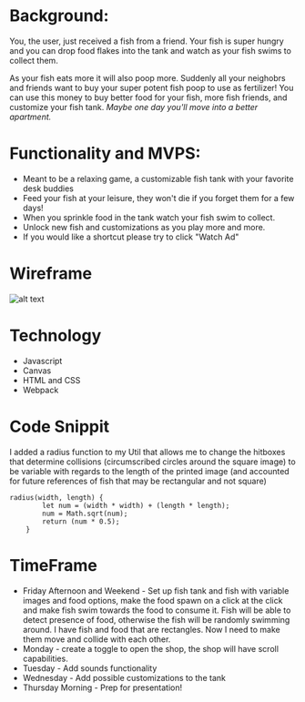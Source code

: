 # Background:

You, the user, just received a fish from a friend. Your fish is super hungry and you can drop food flakes into the tank and watch as your fish swims to collect them. 

As your fish eats more it will also poop more. Suddenly all your neighobrs and friends want to buy your super potent fish poop to use as fertilizer! You can use this money to buy better food for your fish, more fish friends, and customize your fish tank. *Maybe one day you'll move into a better apartment.*

# Functionality and MVPS:
* Meant to be a relaxing game, a customizable fish tank with your favorite desk buddies
* Feed your fish at your leisure, they won't die if you forget them for a few days!
* When you sprinkle food in the tank watch your fish swim to collect. 
* Unlock new fish and customizations as you play more and more.
* If you would like a shortcut please try to click "Watch Ad" 

# Wireframe

![alt text](https://github.com/AnnaYTH/Fish_Feeder/blob/main/wireframe.png)

# Technology 
* Javascript
* Canvas
* HTML and CSS
* Webpack

# Code Snippit 
I added a radius function to my Util that allows me to change the hitboxes that determine collisions (circumscribed circles around the square image) to be variable with regards to the length of the printed image (and accounted for future references of fish that may be rectangular and not square)
```JS
radius(width, length) {
        let num = (width * width) + (length * length); 
        num = Math.sqrt(num); 
        return (num * 0.5); 
    }
```


# TimeFrame
* Friday Afternoon and Weekend - Set up fish tank and fish with variable images and food options, make the food spawn on a click at the click and make fish swim towards the food to consume it. Fish will be able to detect presence of food, otherwise the fish will be randomly swimming around. I have fish and food that are rectangles. Now I need to make them move and collide with each other.
* Monday - create a toggle to open the shop, the shop will have scroll capabilities. 
* Tuesday - Add sounds functionality 
* Wednesday - Add possible customizations to the tank
* Thursday Morning - Prep for presentation!

